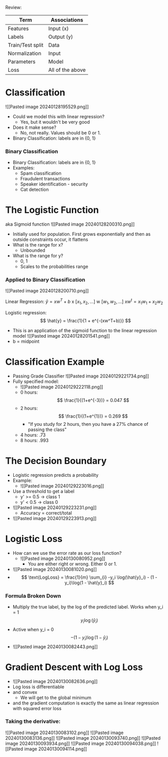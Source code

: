 Review:

| Term | Associations |
| ---- | ---- |
| Features | Input (x) |
| Labels | Output (y) |
| Train/Test split | Data |
| Normalization | Input |
| Parameters | Model |
| Loss | All of the above |
# Classification
![[Pasted image 20240128195529.png]]
- Could we model this with linear regression?
	- Yes, but it wouldn't be very good
- Does it make sense?
	- No, not really. Values should be 0 or 1.
- Binary Classification: labels are in {0, 1}

### Binary Classification
- Binary Classification: labels are in {0, 1}
- Examples:
	- Spam classification
	- Fraudulent transactions
	- Speaker identification - security
	- Cat detection

# The Logistic Function
aka Sigmoid function
![[Pasted image 20240128200310.png]]
- Initially used for population. First grows exponentially and then as outside constraints occur, it flattens
- What is the range for x?
	- Unbounded
- What is the range for y?
	- 0, 1
	- Scales to the probabilities range
### Applied to Binary Classification
![[Pasted image 20240128200710.png]]

Linear Regression: $\hat{y} = xw^T + b$
x $[x_1, x_2, ...]$
w $[w_1, w_2, ...]$
$xw^t = x_1 w_1 + x_2 w_2$

Logistic regression: $$
\hat{y} = \frac{1}{1 + e^{-(xw^T+b)}}
$$
- This is an application of the sigmoid function to the linear regression model
![[Pasted image 20240128201541.png]]
- b = midpoint

# Classification Example
- Passing Grade Classifier
![[Pasted image 20240129221734.png]]
- Fully specified model:
	- ![[Pasted image 20240129222118.png]]
	- 0 hours:  $$ \frac{1}{(1+e^{-3})} = 0.047 $$
	- 2 hours: $$ \frac{1}{(1+e^{1})} = 0.269 $$
		- "If you study for 2 hours, then you have a 27% chance of passing the class"
	- 4 hours: .73
	- 8 hours: .993

# The Decision Boundary

- Logistic regression predicts a probability
- Example:
	- ![[Pasted image 20240129223016.png]]
- Use a threshold to get a label
	- y' >= 0.5 -> class 1
	- y' < 0.5 -> class 0
- ![[Pasted image 20240129223231.png]]
	- Accuracy = correct/total
- ![[Pasted image 20240129223913.png]]

# Logistic Loss

- How can we use the error rate as our loss function?
	- ![[Pasted image 20240130080952.png]]
		- You are either right or wrong. Either 0 or 1.
- ![[Pasted image 20240130081020.png]]
- $$ \text{LogLoss} = \frac{1}{m} \sum_{i} -y_i \log(\hat{y}_i) - (1 - y_i)\log(1 - \hat{y}_i) $$
### Formula Broken Down
- Multiply the true label, by the log of the predicted label. Works when y_i = 1 $$y_i \log(\hat{y}_i)$$
- Active when y_i = 0 $$ - (1 - y_i)\log(1 - \hat{y}_i) $$
- ![[Pasted image 20240130082443.png]]

# Gradient Descent with Log Loss

- ![[Pasted image 20240130082636.png]]
- Log loss is differentiable
- and convex
	- We will get to the global minimum
- and the gradient computation is exactly the same as linear regression with squared error loss
### Taking the derivative: 
![[Pasted image 20240130083102.png]]
![[Pasted image 20240130083136.png]]
![[Pasted image 20240130093740.png]]
![[Pasted image 20240130093934.png]]
![[Pasted image 20240130094038.png]]
![[Pasted image 20240130094114.png]]